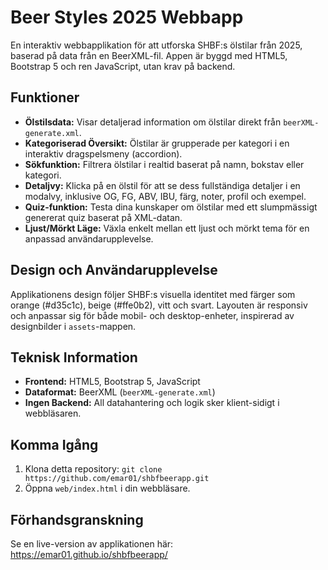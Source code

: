 # Beer Styles 2025 Webbapp

En interaktiv webbapplikation för att utforska SHBF:s ölstilar från 2025, baserad på data från en BeerXML-fil. Appen är byggd med HTML5, Bootstrap 5 och ren JavaScript, utan krav på backend.

## Funktioner

*   **Ölstilsdata:** Visar detaljerad information om ölstilar direkt från `beerXML-generate.xml`.
*   **Kategoriserad Översikt:** Ölstilar är grupperade per kategori i en interaktiv dragspelsmeny (accordion).
*   **Sökfunktion:** Filtrera ölstilar i realtid baserat på namn, bokstav eller kategori.
*   **Detaljvy:** Klicka på en ölstil för att se dess fullständiga detaljer i en modalvy, inklusive OG, FG, ABV, IBU, färg, noter, profil och exempel.
*   **Quiz-funktion:** Testa dina kunskaper om ölstilar med ett slumpmässigt genererat quiz baserat på XML-datan.
*   **Ljust/Mörkt Läge:** Växla enkelt mellan ett ljust och mörkt tema för en anpassad användarupplevelse.

## Design och Användarupplevelse

Applikationens design följer SHBF:s visuella identitet med färger som orange (#d35c1c), beige (#ffe0b2), vitt och svart. Layouten är responsiv och anpassar sig för både mobil- och desktop-enheter, inspirerad av designbilder i `assets`-mappen.

## Teknisk Information

*   **Frontend:** HTML5, Bootstrap 5, JavaScript
*   **Dataformat:** BeerXML (`beerXML-generate.xml`)
*   **Ingen Backend:** All datahantering och logik sker klient-sidigt i webbläsaren.

## Komma Igång

1.  Klona detta repository: `git clone https://github.com/emar01/shbfbeerapp.git`
2.  Öppna `web/index.html` i din webbläsare.

## Förhandsgranskning

Se en live-version av applikationen här:
https://emar01.github.io/shbfbeerapp/